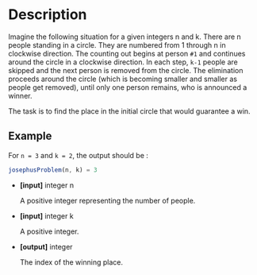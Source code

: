 # Description

Imagine the following situation for a given integers n and k. There are n people standing in a circle. They are numbered from 1 through n in clockwise direction. The counting out begins at person `#1` and continues around the circle in a clockwise direction. In each step, `k-1` people are skipped and the next person is removed from the circle. The elimination proceeds around the circle (which is becoming smaller and smaller as people get removed), until only one person remains, who is announced a winner.

The task is to find the place in the initial circle that would guarantee a win.

## Example

For `n = 3` and `k = 2`, the output should be :

```javascript
josephusProblem(n, k) = 3
```

- **[input]** integer n

  A positive integer representing the number of people.

- **[input]** integer k

  A positive integer.

- **[output]** integer

  The index of the winning place.
